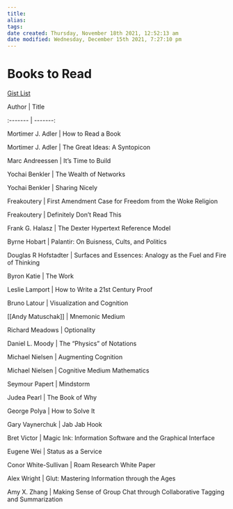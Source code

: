 ```yaml
---
title: 
alias: 
tags: 
date created: Thursday, November 18th 2021, 12:52:13 am
date modified: Wednesday, December 15th 2021, 7:27:10 pm
---
```

# Books to Read
[Gist List](https://gist.github.com/houshuang/e20902b28e16f6720c3605f7fdf4ec3b)

Author | Title

:------- | -------:

Mortimer J. Adler | How to Read a Book

Mortimer J. Adler | The Great Ideas: A Syntopicon

Marc Andreessen | It’s Time to Build

Yochai Benkler | The Wealth of Networks

Yochai Benkler | Sharing Nicely

Freakoutery | First Amendment Case for Freedom from the Woke Religion

Freakoutery | Definitely Don’t Read This

Frank G. Halasz | The Dexter Hypertext Reference Model

Byrne Hobart | Palantir: On Buisness, Cults, and Politics

Douglas R Hofstadter | Surfaces and Essences: Analogy as the Fuel and Fire of Thinking

Byron Katie | The Work

Leslie Lamport | How to Write a 21st Century Proof

Bruno Latour | Visualization and Cognition

[[Andy Matuschak]] | Mnemonic Medium

Richard Meadows | Optionality

Daniel L. Moody | The “Physics” of Notations

Michael Nielsen | Augmenting Cognition

Michael Nielsen | Cognitive Medium Mathematics

Seymour Papert | Mindstorm

Judea Pearl | The Book of Why

George Polya | How to Solve It

Gary Vaynerchuk | Jab Jab Hook

Bret Victor | Magic Ink: Information Software and the Graphical Interface

Eugene Wei | Status as a Service

Conor White-Sullivan | Roam Research White Paper

Alex Wright | Glut: Mastering Information through the Ages

Amy X. Zhang | Making Sense of Group Chat through Collaborative Tagging and Summarization
